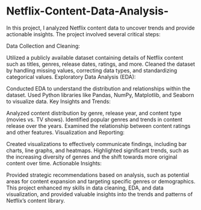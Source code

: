 # Netflix-Content-Data-Analysis-
In this project, I analyzed Netflix content data to uncover trends and provide actionable insights. The project involved several critical steps:

Data Collection and Cleaning:

Utilized a publicly available dataset containing details of Netflix content such as titles, genres, release dates, ratings, and more.
Cleaned the dataset by handling missing values, correcting data types, and standardizing categorical values.
Exploratory Data Analysis (EDA):

Conducted EDA to understand the distribution and relationships within the dataset.
Used Python libraries like Pandas, NumPy, Matplotlib, and Seaborn to visualize data.
Key Insights and Trends:

Analyzed content distribution by genre, release year, and content type (movies vs. TV shows).
Identified popular genres and trends in content release over the years.
Examined the relationship between content ratings and other features.
Visualization and Reporting:

Created visualizations to effectively communicate findings, including bar charts, line graphs, and heatmaps.
Highlighted significant trends, such as the increasing diversity of genres and the shift towards more original content over time.
Actionable Insights:

Provided strategic recommendations based on analysis, such as potential areas for content expansion and targeting specific genres or demographics.
This project enhanced my skills in data cleaning, EDA, and data visualization, and provided valuable insights into the trends and patterns of Netflix’s content library.


